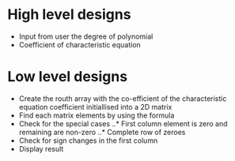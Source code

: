 # High level designs
* Input from user the degree of polynomial 
* Coefficient of characteristic equation 

# Low level designs
* Create the routh array with the co-efficient of the characteristic equation coefficient initiallised into a 2D matrix 
* Find each matrix elements by using the formula 
* Check for the special cases
..* First column element is zero and remaining are non-zero
..* Complete row of zeroes
* Check for sign changes in the first column
* Display result 
